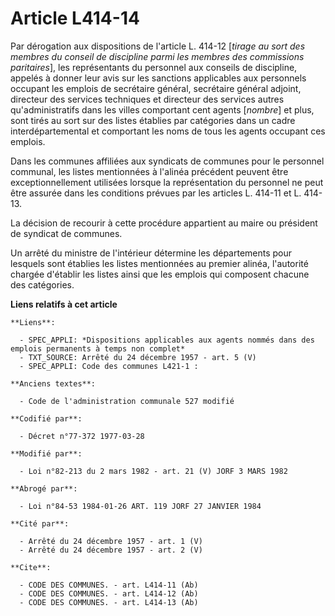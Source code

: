 # Article L414-14

Par dérogation aux dispositions de l'article L. 414-12 [*tirage au sort des membres du conseil de discipline parmi les
membres des commissions paritaires*], les représentants du personnel aux conseils de discipline, appelés à donner leur avis
sur les sanctions applicables aux personnels occupant les emplois de secrétaire général, secrétaire général adjoint,
directeur des services techniques et directeur des services autres qu'administratifs dans les villes comportant cent agents
[*nombre*] et plus, sont tirés au sort sur des listes établies par catégories dans un cadre interdépartemental et comportant
les noms de tous les agents occupant ces emplois.

Dans les communes affiliées aux syndicats de communes pour le personnel communal, les listes mentionnées à l'alinéa précédent
peuvent être exceptionnellement utilisées lorsque la représentation du personnel ne peut être assurée dans les conditions
prévues par les articles L. 414-11 et L. 414-13.

La décision de recourir à cette procédure appartient au maire ou président de syndicat de communes.

Un arrêté du ministre de l'intérieur détermine les départements pour lesquels sont établies les listes mentionnées au premier
alinéa, l'autorité chargée d'établir les listes ainsi que les emplois qui composent chacune des catégories.

**Liens relatifs à cet article**

	**Liens**:

	  - SPEC_APPLI: *Dispositions applicables aux agents nommés dans des emplois permanents à temps non complet*
	  - TXT_SOURCE: Arrêté du 24 décembre 1957 - art. 5 (V)
	  - SPEC_APPLI: Code des communes L421-1 :

	**Anciens textes**:

	  - Code de l'administration communale 527 modifié

	**Codifié par**:

	  - Décret n°77-372 1977-03-28

	**Modifié par**:

	  - Loi n°82-213 du 2 mars 1982 - art. 21 (V) JORF 3 MARS 1982

	**Abrogé par**:

	  - Loi n°84-53 1984-01-26 ART. 119 JORF 27 JANVIER 1984

	**Cité par**:

	  - Arrêté du 24 décembre 1957 - art. 1 (V)
	  - Arrêté du 24 décembre 1957 - art. 2 (V)

	**Cite**:

	  - CODE DES COMMUNES. - art. L414-11 (Ab)
	  - CODE DES COMMUNES. - art. L414-12 (Ab)
	  - CODE DES COMMUNES. - art. L414-13 (Ab)
